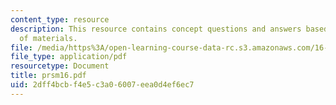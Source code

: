 ```yaml
---
content_type: resource
description: This resource contains concept questions and answers based on strength
  of materials.
file: /media/https%3A/open-learning-course-data-rc.s3.amazonaws.com/16-01-unified-engineering-i-ii-iii-iv-fall-2005-spring-2006/2dff4bcbf4e5c3a06007eea0d4ef6ec7_prsm16.pdf
file_type: application/pdf
resourcetype: Document
title: prsm16.pdf
uid: 2dff4bcb-f4e5-c3a0-6007-eea0d4ef6ec7
---
```

